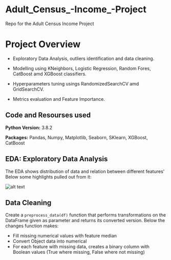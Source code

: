 # Adult_Census_-Income_-Project
Repo for the Adult Census Income Project 
# Project Overview

* Exploratory Data Analysis, outliers identification and data cleaning.

* Modelling using KNeighbors, Logistic Regression, Random Fores, CatBoost amd XGBoost classifiers.

* Hyperparameters tuning usings RandomizedSearchCV amd  GridSearchCV.

* Metrics evaluation and Feature Importance.

## Code and Resourses used

**Python Version:** 3.8.2

**Packages:** Pandas, Numpy, Matplotlib, Seaborn, SKlearn, XGBoost, CatBoost

## EDA: Exploratory Data Analysis

The EDA shows distribution of data and relation between different features' Below some highlights pulled out from it:

![alt text]('')






## Data Cleaning

Create a `preprocess_data(df)` function that performs transformations on the DataFrame given as parameter and returns its converted version. Below the changes function makes:

* Fill missing numerical values with feature median
* Convert Object data into numerical
* For each feature with missing data, creates a binary column with Boolean values (True where missing, False where not missing)

